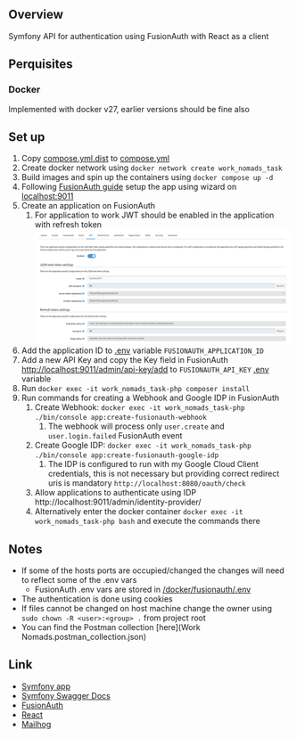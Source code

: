 ## Overview

Symfony API for authentication using FusionAuth with React as a client

## Perquisites

### Docker

Implemented with docker v27, earlier versions should be fine also

## Set up

1. Copy [compose.yml.dist](compose.yml.dist) to [compose.yml](compose.yml)
2. Create docker network using `docker network create work_nomads_task`
3. Build images and spin up the containers using `docker compose up -d`
4. Following [FusionAuth guide](https://fusionauth.io/docs/quickstarts/5-minute-docker#2-complete-the-setup-wizard) setup the app using wizard on [localhost:9011](http://localhost:9011)
5. Create an application on FusionAuth
   1. For application to work JWT should be enabled in the application with refresh token ![JWT Config](/docs/jwt_config.png "JWT Config ")
6. Add the application ID to [.env](.env) variable `FUSIONAUTH_APPLICATION_ID`
7. Add a new API Key and copy the Key field in FusionAuth [http://localhost:9011/admin/api-key/add](http://localhost:9011/admin/api-key/add) to `FUSIONAUTH_API_KEY` [.env](.env) variable
8. Run `docker exec -it work_nomads_task-php composer install`
9. Run commands for creating a Webhook and Google IDP in FusionAuth
    1. Create Webhook: `docker exec -it work_nomads_task-php ./bin/console app:create-fusionauth-webhook`
       1. The webhook will process only `user.create` and `user.login.failed` FusionAuth event
    2. Create Google IDP: `docker exec -it work_nomads_task-php ./bin/console app:create-fusionauth-google-idp`
       1. The IDP is configured to run with my Google Cloud Client credentials, this is not necessary but providing correct redirect uris is mandatory `http://localhost:8080/oauth/check`
    3. Allow applications to authenticate using IDP http://localhost:9011/admin/identity-provider/
    4. Alternatively enter the docker container `docker exec -it work_nomads_task-php bash` and execute the commands there

## Notes

- If some of the hosts ports are occupied/changed the changes will need to reflect some of the .env vars
   - FusionAuth .env vars are stored in [/docker/fusionauth/.env](docker/fusionauth/.env)
- The authentication is done using cookies
- If files cannot be changed on host machine change the owner using `sudo chown -R <user>:<group> .` from project root
- You can find the Postman collection [here](Work Nomads.postman_collection.json)

## Link

- [Symfony app](http://localhost:8080)
- [Symfony Swagger Docs](http://localhost:8080/api/doc)
- [FusionAuth](http://localhost:9011)
- [React](http://localhost:3000)
- [Mailhog](http://localhost:8025)